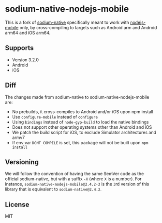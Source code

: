 # sodium-native-nodejs-mobile

This is a fork of [sodium-native](https://github.com/sodium-friends/sodium-native) specifically meant to work with [nodejs-mobile](https://github.com/janeasystems/nodejs-mobile) only, by cross-compiling to targets such as Android arm and Android arm64 and iOS arm64.

## Supports

- Version 3.2.0
- Android
- iOS

## Diff

The changes made from sodium-native to sodium-native-nodejs-mobile are:

- No prebuilds, it cross-compiles to Android and/or iOS upon npm install
- Use `configure-mobile` instead of `configure`
- Using `bindings` instead of `node-gyp-build` to load the native bindings
- Does not support other operating systems other than Android and iOS
- We patch the build script for iOS, to exclude Simulator architectures and armv7
- If env var `DONT_COMPILE` is set, this package will not be built upon `npm install`

## Versioning

We will follow the convention of having the same SemVer code as the official sodium-native, but with a suffix `-X` (where `X` is a number). For instance, `sodium-native-nodejs-mobile@2.4.2-3` is the `3`rd version of this library that is equivalent to `sodium-native@2.4.2`.


## License

MIT
